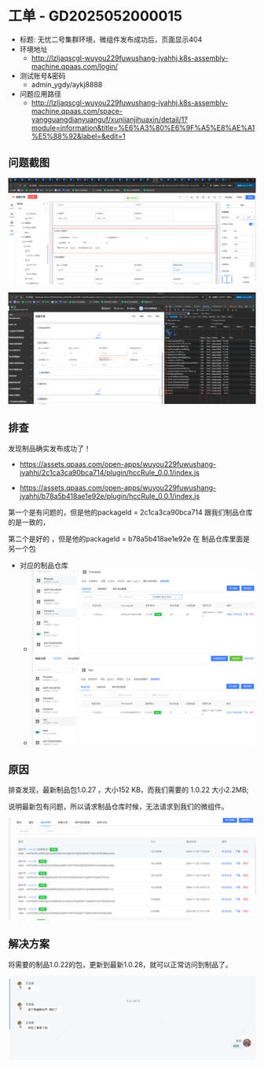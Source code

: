 

# 工单 - GD2025052000015

* 标题: 无忧二号集群环境，微组件发布成功后，页面显示404
* 环境地址
    * http://lzljaqscgl-wuyou229fuwushang-jyahhj.k8s-assembly-machine.qpaas.com/login/
* 测试账号&密码
    * admin_ygdy/aykj8888
* 问题应用路径
    * http://lzljaqscgl-wuyou229fuwushang-jyahhj.k8s-assembly-machine.qpaas.com/space-yangguangdianyuanguf/xunjianjihuaxin/detail/1?module=information&title=%E6%A3%80%E6%9F%A5%E8%AE%A1%E5%88%92&label=&edit=1



## 问题截图

![](images/003.png)

![](images/004.png)





## 排查

发现制品确实发布成功了！

* https://assets.qpaas.com/open-apps/wuyou229fuwushang-jyahhj/2c1ca3ca90bca714/plugin/hccRule_0.0.1/index.js

* https://assets.qpaas.com/open-apps/wuyou229fuwushang-jyahhj/b78a5b418ae1e92e/plugin/hccRule_0.0.1/index.js

第一个是有问题的，但是他的packageId = 2c1ca3ca90bca714 跟我们制品仓库的是一致的，

第二个是好的 ，但是他的packageId = b78a5b418ae1e92e 在 制品仓库里面是另一个包



* 对应的制品仓库
    * ![](images/001.png)
    * ![](images/002.png)



## 原因

排查发现，最新制品包1.0.27 ，大小152 KB，而我们需要的 1.0.22 大小2.2MB;

说明最新包有问题，所以请求制品仓库时候，无法请求到我们的微组件。

![](images/005.png)



## 解决方案

将需要的制品1.0.22的包，更新到最新1.0.28，就可以正常访问到制品了。

![](images/006.png)